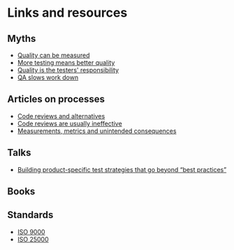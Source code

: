 # Links and resources

## Myths
- [Quality can be measured](https://qase.io/blog/qa-myth-busting-quality-can-be-measured/)
- [More testing means better quality](https://qase.io/blog/qa-myth-busting-more-testing-means-better-quality/)
- [Quality is the testers' responsibility](https://qase.io/blog/qa-myth-busting-quality-is-the-testers-responsibility/)
- [QA slows work down](https://qase.io/blog/qa-myth-busting-qa-slows-work-down/)

## Articles on processes
- [Code reviews and alternatives](https://qase.io/blog/code-review-alternatives/)
- [Code reviews are usually ineffective](https://hackernoon.com/code-review-its-bad-expensive-and-ineffective-in-most-cases)
- [Measurements, metrics and unintended consequences](https://sharovatov.github.io/e/2024-02-metrics.html)

## Talks
- [Building product-specific test strategies that go beyond “best practices”](https://www.ministryoftesting.com/masterclasses/building-product-specific-test-strategies-that-go-beyond-best-practices?s_id=19003485)

## Books

## Standards
- [ISO 9000]()
- [ISO 25000]()
